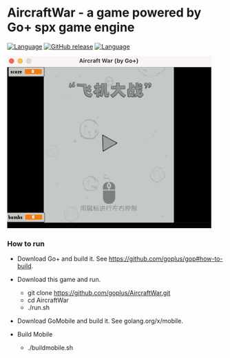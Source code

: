 AircraftWar - a game powered by Go+ spx game engine
=========

[![Language](https://img.shields.io/badge/language-Go+-blue.svg)](https://github.com/goplus/gop)
[![GitHub release](https://img.shields.io/github/v/tag/goplus/AircraftWar.svg?label=release)](https://github.com/goplus/AircraftWar/releases)
[![Language](https://img.shields.io/badge/game_engine-spx-green.svg)](https://github.com/goplus/spx)

![Screen Shot](assets/AircraftWar.png)

### How to run

- Download Go+ and build it. See https://github.com/goplus/gop#how-to-build.
- Download this game and run.
  * git clone https://github.com/goplus/AircraftWar.git
  * cd AircraftWar
  * ./run.sh

- Download GoMobile and build it. See golang.org/x/mobile.
- Build Mobile
  * ./buildmobile.sh
